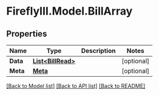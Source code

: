 # FireflyIII.Model.BillArray
## Properties

Name | Type | Description | Notes
------------ | ------------- | ------------- | -------------
**Data** | [**List&lt;BillRead&gt;**](BillRead.md) |  | [optional] 
**Meta** | [**Meta**](Meta.md) |  | [optional] 

[[Back to Model list]](../README.md#documentation-for-models) [[Back to API list]](../README.md#documentation-for-api-endpoints) [[Back to README]](../README.md)

